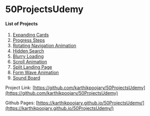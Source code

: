 # 50ProjectsUdemy

#### List of Projects

1. [Expanding Cards](1_expanding_cards/)
2. [Progress Steps](2_progress_steps/)
3. [Rotating Navigation Animation](3_rotating_navigation_animation/)
4. [Hidden Search](4_hidden_search/)
5. [Blurry Loading](5_blurry_loading)
6. [Scroll Animation](6_scroll_animation/)
7. [Split Landing Page](7_split_landing_page/)
8. [Form Wave Animation](8_form_wave_animation/)
9. [Sound Board](9_sound_board/)

Project Link: [https://github.com/karthikpoojary/50ProjectsUdemy](https://github.com/karthikpoojary/50ProjectsUdemy)

Github Pages: [https://karthikpoojary.github.io/50ProjectsUdemy/](https://karthikpoojary.github.io/50ProjectsUdemy/)
